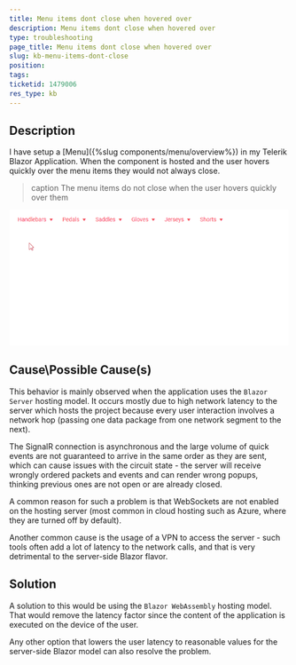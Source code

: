 ```yaml
---
title: Menu items dont close when hovered over
description: Menu items dont close when hovered over
type: troubleshooting
page_title: Menu items dont close when hovered over
slug: kb-menu-items-dont-close
position: 
tags: 
ticketid: 1479006
res_type: kb
---
```


## Description

I have setup a [Menu]({%slug components/menu/overview%}) in my Telerik Blazor Application. When the component is hosted and the user hovers quickly over the menu items they would not always close.

>caption The menu items do not close when the user hovers quickly over them

![menu items do not close on hover](images/menu-items-dont-close.gif)
   
## Cause\Possible Cause(s)

This behavior is mainly observed when the application uses the `Blazor Server` hosting model. It occurs mostly due to high network latency to the server which hosts the project because every user interaction involves a network hop (passing one data package from one network segment to the next). 

The SignalR connection is asynchronous and the large volume of quick events are not guaranteed to arrive in the same order as they are sent, which can cause issues with the circuit state - the server will receive wrongly ordered packets and events and can render wrong popups, thinking previous ones are not open or are already closed.

A common reason for such a problem is that WebSockets are not enabled on the hosting server (most common in cloud hosting such as Azure, where they are turned off by default).

Another common cause is the usage of a VPN to access the server - such tools often add a lot of latency to the network calls, and that is very detrimental to the server-side Blazor flavor.

## Solution

A solution to this would be using the `Blazor WebAssembly` hosting model. That would remove the latency factor since the content of the application is executed on the device of the user.

Any other option that lowers the user latency to reasonable values for the server-side Blazor model can also resolve the problem.